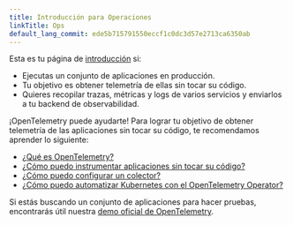 ```yaml
---
title: Introducción para Operaciones
linkTitle: Ops
default_lang_commit: ede5b715791550eccf1c0dc3d57e2713ca6350ab
---
```


Esta es tu página de [introducción](..) si:

- Ejecutas un conjunto de aplicaciones en producción.
- Tu objetivo es obtener telemetría de ellas sin tocar su código.
- Quieres recopilar trazas, métricas y logs de varios servicios y enviarlos a tu
  backend de observabilidad.

¡OpenTelemetry puede ayudarte! Para lograr tu objetivo de obtener telemetría de
las aplicaciones sin tocar su código, te recomendamos aprender lo siguiente:

- [¿Qué es OpenTelemetry?](../../what-is-opentelemetry/)
- [¿Cómo puedo instrumentar aplicaciones sin tocar su código?](../../concepts/instrumentation/zero-code/)
- [¿Cómo puedo configurar un colector?](../../collector/)
- [¿Cómo puedo automatizar Kubernetes con el OpenTelemetry Operator?](../../platforms/kubernetes/operator/)

Si estás buscando un conjunto de aplicaciones para hacer pruebas, encontrarás
útil nuestra [demo oficial de OpenTelemetry](/ecosystem/demo/).
